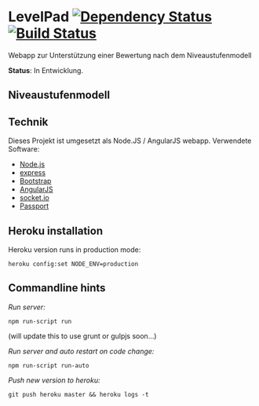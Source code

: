 # LevelPad [![Dependency Status](https://david-dm.org/fh-koeln/LevelPad.png)](https://david-dm.org/fh-koeln/LevelPad) [![Build Status](https://travis-ci.org/fh-koeln/LevelPad.svg?branch=master)](https://travis-ci.org/fh-koeln/LevelPad)

Webapp zur Unterstützung einer Bewertung nach dem Niveaustufenmodell

**Status**: In Entwicklung.

## Niveaustufenmodell

## Technik

Dieses Projekt ist umgesetzt als Node.JS / AngularJS webapp. Verwendete Software:

* [Node.js](http://nodejs.org/)
* [express](http://expressjs.com/)
* [Bootstrap](http://getbootstrap.com/)
* [AngularJS](http://www.angularjs.org/)
* [socket.io](http://socket.io/)
* [Passport](http://passportjs.org/)

## Heroku installation

Heroku version runs in production mode:

	heroku config:set NODE_ENV=production

## Commandline hints

*Run server:*

	npm run-script run

(will update this to use grunt or gulpjs soon...)

*Run server and auto restart on code change:*

	npm run-script run-auto

*Push new version to heroku:*

	git push heroku master && heroku logs -t
